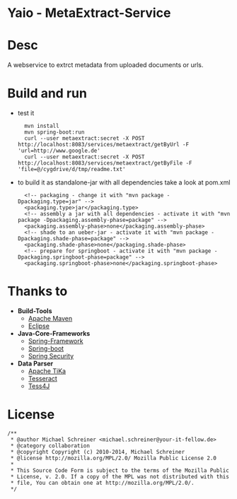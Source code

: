 Yaio - MetaExtract-Service
=====================

# Desc
A webservice to extrct metadata from uploaded documents or urls.

# Build and run
- test it

        mvn install
        mvn spring-boot:run
        curl --user metaextract:secret -X POST http://localhost:8083/services/metaextract/getByUrl -F 'url=http://www.google.de'
        curl --user metaextract:secret -X POST http://localhost:8083/services/metaextract/getByFile -F 'file=@/cygdrive/d/tmp/readme.txt'

- to build it as standalone-jar with all dependencies take a look at pom.xml

        <!-- packaging - change it with "mvn package -Dpackaging.type=jar" -->
        <packaging.type>jar</packaging.type>
        <!-- assembly a jar with all dependencies - activate it with "mvn package -Dpackaging.assembly-phase=package" -->
        <packaging.assembly-phase>none</packaging.assembly-phase>
        <!-- shade to an ueber-jar - activate it with "mvn package -Dpackaging.shade-phase=package" -->
        <packaging.shade-phase>none</packaging.shade-phase>
        <!-- prepare for springboot - activate it with "mvn package -Dpackaging.springboot-phase=package" -->
        <packaging.springboot-phase>none</packaging.springboot-phase>


# Thanks to
- **Build-Tools**
    - [Apache Maven](https://github.com/apache/maven)
    - [Eclipse](http://eclipse.org/)
- **Java-Core-Frameworks**
    - [Spring-Framework](https://github.com/spring-projects/spring-framework)
    - [Spring-boot](https://github.com/spring-projects/spring-boot)
    - [Spring Security](https://github.com/spring-projects/spring-security)
- **Data Parser**
    - [Apache TiKa](https://github.com/apache/tika/)
    - [Tesseract](https://github.com/tesseract-ocr/tesseract)
    - [Tess4J](http://tess4j.sourceforge.net/)

# License
    /**
     * @author Michael Schreiner <michael.schreiner@your-it-fellow.de>
     * @category collaboration
     * @copyright Copyright (c) 2010-2014, Michael Schreiner
     * @license http://mozilla.org/MPL/2.0/ Mozilla Public License 2.0
     *
     * This Source Code Form is subject to the terms of the Mozilla Public
     * License, v. 2.0. If a copy of the MPL was not distributed with this
     * file, You can obtain one at http://mozilla.org/MPL/2.0/.
     */
